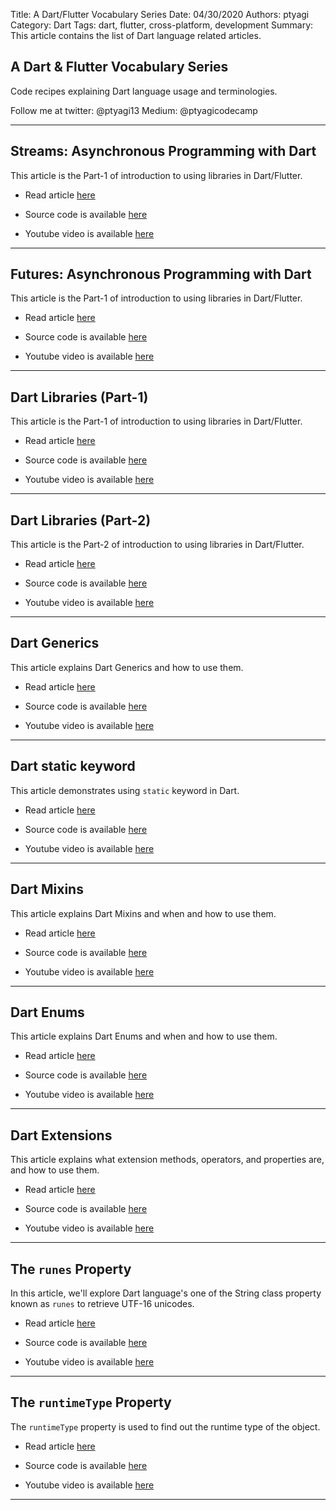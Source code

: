 Title: A Dart/Flutter Vocabulary Series
Date: 04/30/2020
Authors: ptyagi
Category: Dart
Tags: dart, flutter, cross-platform, development
Summary: This article contains the list of Dart language related articles.


## A Dart & Flutter Vocabulary Series

Code recipes explaining Dart language usage and terminologies.


Follow me at twitter: @ptyagi13
Medium: @ptyagicodecamp

---

##  Streams: Asynchronous Programming with Dart

This article is the Part-1 of introduction to using libraries in Dart/Flutter.

* Read article [here](https://ptyagicodecamp.github.io/streams-asynchronous-programming-with-dart.html)

* Source code is available [here]()

* Youtube video is available [here](https://youtu.be/TODO)

---

##  Futures: Asynchronous Programming with Dart

This article is the Part-1 of introduction to using libraries in Dart/Flutter.

* Read article [here](https://ptyagicodecamp.github.io/futures-asynchronous-programming-with-dart.html)

* Source code is available [here]()

* Youtube video is available [here](https://youtu.be/TODO)

---

##  Dart Libraries (Part-1)

This article is the Part-1 of introduction to using libraries in Dart/Flutter.

* Read article [here](https://ptyagicodecamp.github.io/dart-libraries-part1.html)

* Source code is available [here](https://github.com/ptyagicodecamp/dart_vocab/blob/master/src/libraries)

* Youtube video is available [here](https://youtu.be/CSQnfff18X8)

---

##  Dart Libraries (Part-2)

This article is the Part-2 of introduction to using libraries in Dart/Flutter.

* Read article [here](https://ptyagicodecamp.github.io/dart-libraries-part2.html)

* Source code is available [here](https://github.com/ptyagicodecamp/dart_vocab/blob/master/src/libraries)

* Youtube video is available [here](https://youtu.be/aHf1ENZWmzY)

---


##  Dart Generics

This article explains Dart Generics and how to use them.

* Read article [here](https://ptyagicodecamp.github.io/dart-generics.html)

* Source code is available [here](https://github.com/ptyagicodecamp/dart_vocab/blob/master/src/generics.dart)

* Youtube video is available [here](https://youtu.be/Qm2SkRpleO0)

---

##  Dart static keyword

This article demonstrates using `static` keyword in Dart.

* Read article [here](https://ptyagicodecamp.github.io/dart-static-keyword.html)

* Source code is available [here](https://github.com/ptyagicodecamp/dart_vocab/blob/master/src/static.dart)

* Youtube video is available [here](https://youtu.be/Du81OvbtA3Y)

---

## Dart Mixins

This article explains Dart Mixins and when and how to use them.

* Read article [here](https://ptyagicodecamp.github.io/dart-mixins.html)

* Source code is available [here](https://github.com/ptyagicodecamp/dart_vocab/blob/master/src/mixins.dart)

* Youtube video is available [here](https://youtu.be/r9rIEqDAZcc)

---

## Dart Enums

This article explains Dart Enums and when and how to use them.

* Read article [here](https://ptyagicodecamp.github.io/dart-enums.html)

* Source code is available [here](https://github.com/ptyagicodecamp/dart_vocab/blob/master/src/enums.dart)

* Youtube video is available [here](https://youtu.be/A0M3iXZQjyo)

---

## Dart Extensions

This article explains what extension methods, operators, and properties are, and how to use them.

* Read article [here](https://ptyagicodecamp.github.io/dart-extensions.html)

* Source code is available [here](https://github.com/ptyagicodecamp/dart_vocab/blob/master/src/extensions.dart)

* Youtube video is available [here](https://youtu.be/NYahXrWoepo)

---

## The `runes` Property

In this article, we'll explore Dart language's one of the String class property known as `runes` to retrieve UTF-16 unicodes.

* Read article [here](https://ptyagicodecamp.github.io/the-runes-property.html)

* Source code is available [here](https://github.com/ptyagicodecamp/dart_vocab/blob/master/src/runes.dart)

* Youtube video is available [here](https://youtu.be/y9QpGpWpCbE)

---

## The `runtimeType` Property

The `runtimeType` property is used to find out the runtime type of the object.

* Read article [here](https://ptyagicodecamp.github.io/the-runtimetype-property.html)

* Source code is available [here](https://github.com/ptyagicodecamp/dart_vocab/blob/master/src/runtimeType.dart)

* Youtube video is available [here](https://youtu.be/2Oa5mJU3KUY)


---
